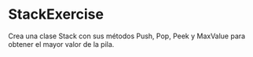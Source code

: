 # StackExercise
Crea una clase Stack con sus métodos Push, Pop, Peek y MaxValue para obtener el mayor valor de la pila.

